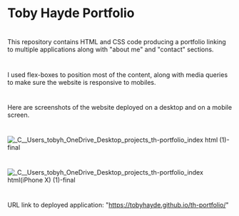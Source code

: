 # Toby Hayde Portfolio
#
This repository contains HTML and CSS code producing a portfolio linking to multiple applications along with "about me" and "contact" sections. 
#
I used flex-boxes to position most of the content, along with media queries to make sure the website is responsive to mobiles.
#
Here are screenshots of the website deployed on a desktop and on a mobile screen.
#
![_C__Users_tobyh_OneDrive_Desktop_projects_th-portfolio_index html (1)-final](https://user-images.githubusercontent.com/95835120/148692404-22dc7c45-16c2-43d3-ad34-5b467ee6dd70.png)
#
![_C__Users_tobyh_OneDrive_Desktop_projects_th-portfolio_index html(iPhone X) (1)-final](https://user-images.githubusercontent.com/95835120/148692511-e7906777-d611-4276-9a46-cb5700026d20.png)
#
URL link to deployed application: "https://tobyhayde.github.io/th-portfolio/"
#

